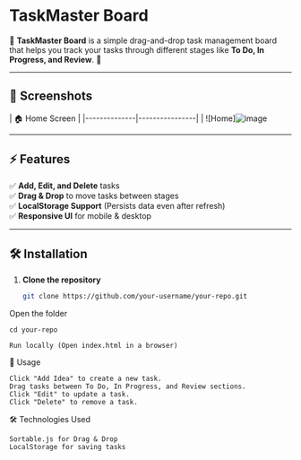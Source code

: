 # TaskMaster Board

📌 **TaskMaster Board** is a simple drag-and-drop task management board that helps you track your tasks through different stages like **To Do, In Progress, and Review**. 🚀

---

## 📸 Screenshots  

| 🏠 Home Screen |
|--------------|----------------|
| ![Home]![image](https://github.com/user-attachments/assets/c7a82b1a-e24f-48d0-8280-4b0610cec3b1)

---

## ⚡ Features  
✅ **Add, Edit, and Delete** tasks  
✅ **Drag & Drop** to move tasks between stages  
✅ **LocalStorage Support** (Persists data even after refresh)  
✅ **Responsive UI** for mobile & desktop  

---

## 🛠️ Installation  

1. **Clone the repository**  
   ```sh
   git clone https://github.com/your-username/your-repo.git


Open the folder

    cd your-repo

    Run locally (Open index.html in a browser)

📖 Usage

    Click "Add Idea" to create a new task.
    Drag tasks between To Do, In Progress, and Review sections.
    Click "Edit" to update a task.
    Click "Delete" to remove a task.

🛠️ Technologies Used

    Sortable.js for Drag & Drop
    LocalStorage for saving tasks
